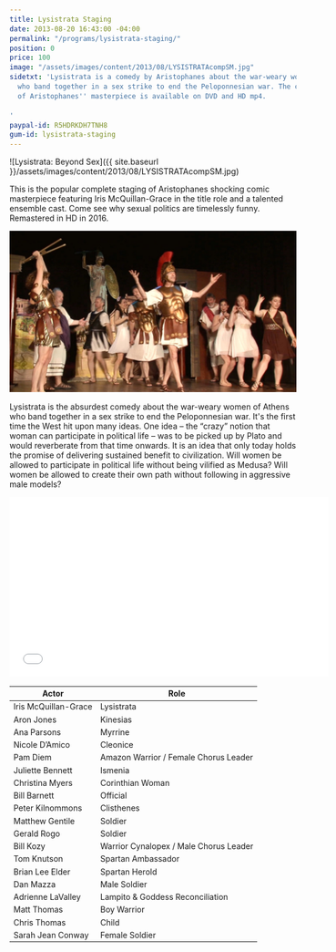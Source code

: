 ```yaml
---
title: Lysistrata Staging
date: 2013-08-20 16:43:00 -04:00
permalink: "/programs/lysistrata-staging/"
position: 0
price: 100
image: "/assets/images/content/2013/08/LYSISTRATAcompSM.jpg"
sidetxt: 'Lysistrata is a comedy by Aristophanes about the war-weary women of Athens
  who band together in a sex strike to end the Peloponnesian war. The complete staging
  of Aristophanes'' masterpiece is available on DVD and HD mp4.

'
paypal-id: R5HDRKDH7TNH8
gum-id: lysistrata-staging
---
```


!\[Lysistrata: Beyond Sex\]({{ site.baseurl }}/assets/images/content/2013/08/LYSISTRATAcompSM.jpg)

This is the popular complete staging of Aristophanes shocking comic masterpiece featuring Iris McQuillan-Grace in the title role and a talented ensemble cast. Come see why sexual politics are timelessly funny. Remastered in HD in 2016.

![Lysistrata Staging](/assets/images/content/Lysistrata_Staging.jpg)

Lysistrata is the absurdest comedy about the war-weary women of Athens who band together in a sex strike to end the Peloponnesian war. It's the first time the West hit upon many ideas. One idea – the “crazy” notion that woman can participate in political life – was to be picked up by Plato and would reverberate from that time onwards. It is an idea that only today holds the promise of delivering sustained benefit to civilization. Will women be allowed to participate in political life without being vilified as Medusa? Will women be allowed to create their own path without following in aggressive male models? 

<iframe src="//www.youtube.com/embed/hOOJ1Emr0LI?rel=0&modestbranding=1&autohide=1" class="yt" width="560" height="315" frameborder="0" allowfullscreen="allowfullscreen"></iframe>

**Actor** | **Role**
---|---
Iris McQuillan-Grace | Lysistrata
Aron Jones | Kinesias
Ana Parsons |Myrrine
Nicole D’Amico | Cleonice
Pam Diem | Amazon Warrior / Female Chorus Leader
Juliette Bennett | Ismenia
Christina Myers | Corinthian Woman
Bill Barnett | Official
Peter Kilnommons | Clisthenes
Matthew Gentile | Soldier
Gerald Rogo | Soldier
Bill Kozy | Warrior Cynalopex / Male Chorus Leader
Tom Knutson | Spartan Ambassador
Brian Lee Elder | Spartan Herold
Dan Mazza | Male Soldier
Adrienne LaValley | Lampito & Goddess Reconciliation
Matt Thomas | Boy Warrior
Chris Thomas | Child
Sarah Jean Conway | Female Soldier